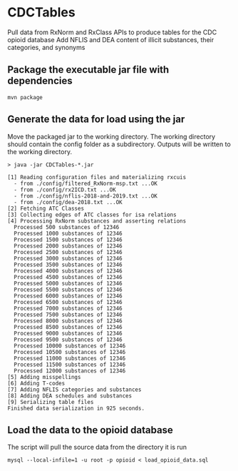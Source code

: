 # CDCTables
Pull data from RxNorm and RxClass APIs to produce tables for the CDC opioid database
Add NFLIS and DEA content of illicit substances, their categories, and synonyms 

## Package the executable jar file with dependencies
```
mvn package
```

## Generate the data for load using the jar
Move the packaged jar to the working directory.  The working
directory should contain the config folder as a subdirectory.
Outputs will be written to the working directory.
```
> java -jar CDCTables-*.jar

[1] Reading configuration files and materializing rxcuis
  - from ./config/filtered_RxNorm-msp.txt ...OK
  - from ./config/rx2ICD.txt ...OK
  - from ./config/nflis-2018-and-2019.txt ...OK
  - from ./config/dea-2018.txt ...OK
[2] Fetching ATC Classes
[3] Collecting edges of ATC classes for isa relations
[4] Processing RxNorm substances and asserting relations
  Processed 500 substances of 12346
  Processed 1000 substances of 12346
  Processed 1500 substances of 12346
  Processed 2000 substances of 12346
  Processed 2500 substances of 12346
  Processed 3000 substances of 12346
  Processed 3500 substances of 12346
  Processed 4000 substances of 12346
  Processed 4500 substances of 12346
  Processed 5000 substances of 12346
  Processed 5500 substances of 12346
  Processed 6000 substances of 12346
  Processed 6500 substances of 12346
  Processed 7000 substances of 12346
  Processed 7500 substances of 12346
  Processed 8000 substances of 12346
  Processed 8500 substances of 12346
  Processed 9000 substances of 12346
  Processed 9500 substances of 12346
  Processed 10000 substances of 12346
  Processed 10500 substances of 12346
  Processed 11000 substances of 12346
  Processed 11500 substances of 12346
  Processed 12000 substances of 12346
[5] Adding misspellings
[6] Adding T-codes
[7] Adding NFLIS categories and substances
[8] Adding DEA schedules and substances
[9] Serializing table files
Finished data serialization in 925 seconds.
```
## Load the data to the opioid database
The script will pull the source data from the directory it is run
```
mysql --local-infile=1 -u root -p opioid < load_opioid_data.sql
```
